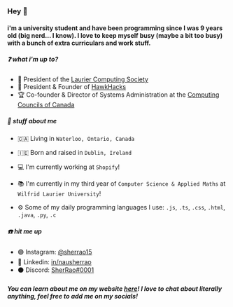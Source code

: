 ### Hey 👋

#### i'm a university student and have been programming since I was 9 years old (big nerd... I know). I love to keep myself busy (maybe a bit too busy) with a bunch of extra curriculars and work stuff.

##### ❓ what i'm up to?
- 🏫 President of the [Laurier Computing Society](https://lauriercs.ca)
- 🤖 President & Founder of [HawkHacks](https://hawkhacks.ca)
- 🏆 Co-founder & Director of Systems Administration at the [Computing Councils of Canada](https://ccubed.dev)


##### 📗 stuff about me
- 🇨🇦 Living in `Waterloo, Ontario, Canada`
- 🇮🇪 Born and raised in `Dublin, Ireland`

- 💻 I'm currently working at `Shopify`!
- 📚 I'm currently in my third year of `Computer Science & Applied Maths` at `Wilfrid Laurier University`!
- ⚙️ Some of my daily programming languages I use: `.js`, `.ts`, `.css`, `.html`, `.java`, `.py`, `.c`


##### ☎️ hit me up
- 🟣 Instagram: [@sherrao15](https://instagram.com/sherrao15)
- 🔵 Linkedin: [in/nausherrao](https://linkedin.com/in/nausherrao)
- ⚫ Discord: [SherRao#0001](https://discord.com/users/190984801929396224)

##### You can learn about me on my website [here](https://sherrao.tech)! I love to chat about literally anything, feel free to add me on my socials!
